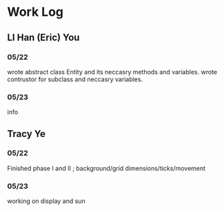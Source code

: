 # Work Log

## LI Han (Eric) You

### 05/22
wrote abstract class Entity and its neccasry methods and variables. wrote contrustor for subclass and neccasry variables.

### 05/23

info


## Tracy Ye

### 05/22

Finished phase I and II ; background/grid dimensions/ticks/movement

### 05/23

working on display and sun
